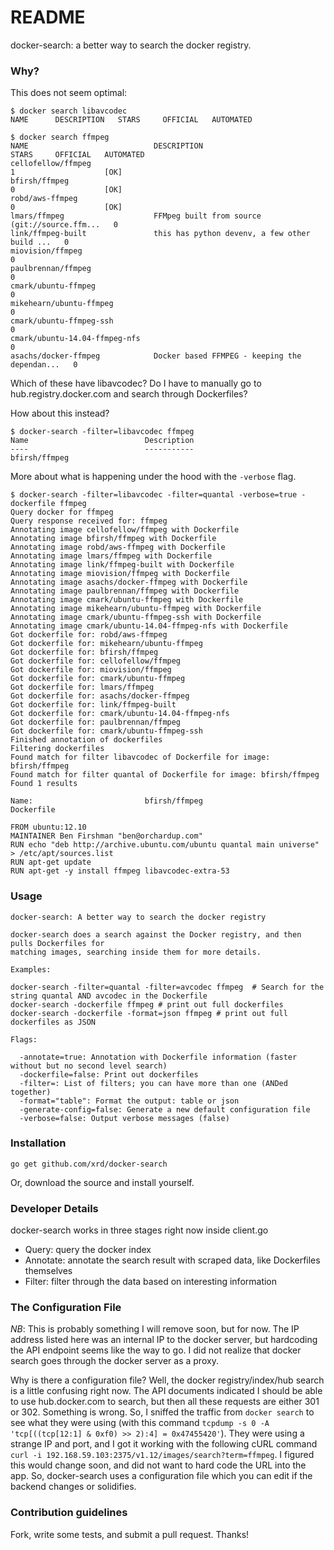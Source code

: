 # README #

docker-search: a better way to search the docker registry.

### Why? 

This does not seem optimal:

    $ docker search libavcodec
    NAME      DESCRIPTION   STARS     OFFICIAL   AUTOMATED
    
    $ docker search ffmpeg
    NAME                            DESCRIPTION                                     STARS     OFFICIAL   AUTOMATED
    cellofellow/ffmpeg                                                              1                    [OK]
    bfirsh/ffmpeg                                                                   0                    [OK]
    robd/aws-ffmpeg                                                                 0                    [OK]
    lmars/ffmpeg                    FFMpeg built from source (git://source.ffm...   0                    
    link/ffmpeg-built               this has python devenv, a few other build ...   0                    
    miovision/ffmpeg                                                                0                    
    paulbrennan/ffmpeg                                                              0                    
    cmark/ubuntu-ffmpeg                                                             0                    
    mikehearn/ubuntu-ffmpeg                                                         0                    
    cmark/ubuntu-ffmpeg-ssh                                                         0                    
    cmark/ubuntu-14.04-ffmpeg-nfs                                                   0                    
    asachs/docker-ffmpeg            Docker based FFMPEG - keeping the dependan...   0                    

Which of these have libavcodec? Do I have to manually go to hub.registry.docker.com and search through Dockerfiles?

How about this instead?

    $ docker-search -filter=libavcodec ffmpeg
    Name                          Description                   
    ----                          -----------                   
    bfirsh/ffmpeg 

More about what is happening under the hood with the `-verbose` flag.

    $ docker-search -filter=libavcodec -filter=quantal -verbose=true -dockerfile ffmpeg 
    Query docker for ffmpeg
    Query response received for: ffmpeg
    Annotating image cellofellow/ffmpeg with Dockerfile
    Annotating image bfirsh/ffmpeg with Dockerfile
    Annotating image robd/aws-ffmpeg with Dockerfile
    Annotating image lmars/ffmpeg with Dockerfile
    Annotating image link/ffmpeg-built with Dockerfile
    Annotating image miovision/ffmpeg with Dockerfile
    Annotating image asachs/docker-ffmpeg with Dockerfile
    Annotating image paulbrennan/ffmpeg with Dockerfile
    Annotating image cmark/ubuntu-ffmpeg with Dockerfile
    Annotating image mikehearn/ubuntu-ffmpeg with Dockerfile
    Annotating image cmark/ubuntu-ffmpeg-ssh with Dockerfile
    Annotating image cmark/ubuntu-14.04-ffmpeg-nfs with Dockerfile
    Got dockerfile for: robd/aws-ffmpeg
    Got dockerfile for: mikehearn/ubuntu-ffmpeg
    Got dockerfile for: bfirsh/ffmpeg
    Got dockerfile for: cellofellow/ffmpeg
    Got dockerfile for: miovision/ffmpeg
    Got dockerfile for: cmark/ubuntu-ffmpeg
    Got dockerfile for: lmars/ffmpeg
    Got dockerfile for: asachs/docker-ffmpeg
    Got dockerfile for: link/ffmpeg-built
    Got dockerfile for: cmark/ubuntu-14.04-ffmpeg-nfs
    Got dockerfile for: paulbrennan/ffmpeg
    Got dockerfile for: cmark/ubuntu-ffmpeg-ssh
    Finished annotation of dockerfiles
    Filtering dockerfiles
    Found match for filter libavcodec of Dockerfile for image: bfirsh/ffmpeg
    Found match for filter quantal of Dockerfile for image: bfirsh/ffmpeg
    Found 1 results
    
    Name:                         bfirsh/ffmpeg                 
    Dockerfile
    
    FROM ubuntu:12.10
    MAINTAINER Ben Firshman "ben@orchardup.com"
    RUN echo "deb http://archive.ubuntu.com/ubuntu quantal main universe" > /etc/apt/sources.list
    RUN apt-get update
    RUN apt-get -y install ffmpeg libavcodec-extra-53

### Usage

    docker-search: A better way to search the docker registry
    
    docker-search does a search against the Docker registry, and then pulls Dockerfiles for 
    matching images, searching inside them for more details.

    Examples:
    
    docker-search -filter=quantal -filter=avcodec ffmpeg  # Search for the string quantal AND avcodec in the Dockerfile
    docker-search -dockerfile ffmpeg # print out full dockerfiles
    docker-search -dockerfile -format=json ffmpeg # print out full dockerfiles as JSON
    
    Flags:
    
      -annotate=true: Annotation with Dockerfile information (faster without but no second level search)
      -dockerfile=false: Print out dockerfiles
      -filter=: List of filters; you can have more than one (ANDed together)
      -format="table": Format the output: table or json
      -generate-config=false: Generate a new default configuration file
      -verbose=false: Output verbose messages (false)

### Installation

    go get github.com/xrd/docker-search

Or, download the source and install yourself.

### Developer Details ###

docker-search works in three stages right now inside client.go

* Query: query the docker index
* Annotate: annotate the search result with scraped data, like Dockerfiles themselves
* Filter: filter through the data based on interesting information



### The Configuration File ###

*NB*: This is probably something I will remove soon, but for now. The IP address listed here was an internal 
IP to the docker server, but hardcoding the API endpoint seems like the way to go. I did not realize that docker
search goes through the docker server as a proxy.

Why is there a configuration file? Well, the docker registry/index/hub search is a little confusing right now. 
The API documents indicated I should be able to use hub.docker.com to search, but then all these requests are either
301 or 302. Something is wrong. So, I sniffed the traffic from `docker search` to see what they were using (with this command `tcpdump -s 0 -A 'tcp[((tcp[12:1] & 0xf0) >> 2):4] = 0x47455420'`). They were using a strange IP and port, and I got it working with the following cURL command `curl -i 192.168.59.103:2375/v1.12/images/search?term=ffmpeg`. I figured this would change soon, and did not want to hard code the URL into the app. So, docker-search uses a configuration file which you can edit if the backend changes or solidifies.

### Contribution guidelines ###

Fork, write some tests, and submit a pull request. Thanks!